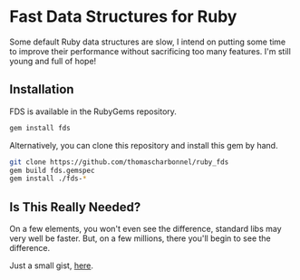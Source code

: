 # Fast Data Structures for Ruby

Some default Ruby data structures are slow, I intend on putting some time to
improve their performance without sacrificing too many features. I'm still young
and full of hope!

## Installation

FDS is available in the RubyGems repository.

```bash
gem install fds
```

Alternatively, you can clone this repository and install this gem by hand.

```bash
git clone https://github.com/thomascharbonnel/ruby_fds
gem build fds.gemspec
gem install ./fds-*
```

## Is This Really Needed?

On a few elements, you won't even see the difference, standard libs may very well
be faster. But, on a few millions, there you'll begin to see the difference.

Just a small gist, [here](https://gist.github.com/thomascharbonnel/f023ca137f2b2b7021cbe2d580485cd4).
